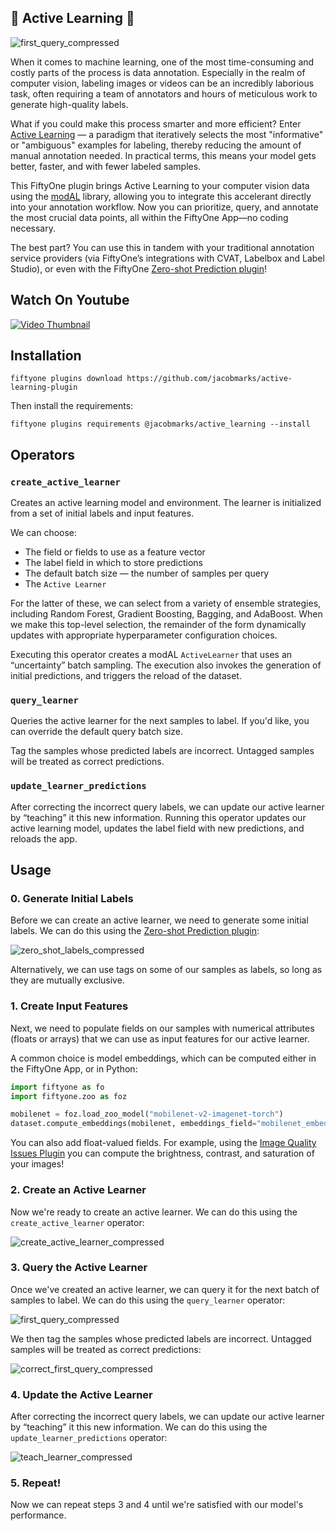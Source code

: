 ## 🏃 Active Learning 🏃

![first_query_compressed](https://github.com/jacobmarks/active-learning-plugin/assets/12500356/aadcfa66-1e0f-4a56-b86f-07850bfae94a)

When it comes to machine learning, one of the most time-consuming and costly parts of the process is data annotation. Especially in the realm of computer vision, labeling images or videos can be an incredibly laborious task, often requiring a team of annotators and hours of meticulous work to generate high-quality labels.

What if you could make this process smarter and more efficient? Enter [Active Learning](https://en.wikipedia.org/wiki/Active_learning_machine_learning) — a paradigm that iteratively selects the most "informative" or "ambiguous" examples for labeling, thereby reducing the amount of manual annotation needed. In practical terms, this means your model gets better, faster, and with fewer labeled samples.

This FiftyOne plugin brings Active Learning to your computer vision data using the
[modAL](https://modal-python.readthedocs.io/en/latest/) library, allowing you to integrate this accelerant directly into your annotation workflow. Now you can prioritize, query, and annotate the most crucial data points, all within the FiftyOne App—no coding necessary.

The best part? You can use this in tandem with your traditional annotation service providers (via FiftyOne’s integrations with CVAT, Labelbox and Label Studio), or even with the FiftyOne [Zero-shot Prediction plugin](https://github.com/jacobmarks/zero-shot-prediction-plugin)!

## Watch On Youtube
[![Video Thumbnail](https://img.youtube.com/vi/j4z5zlfO3Pc/0.jpg)](https://www.youtube.com/watch?v=j4z5zlfO3Pc&list=PLuREAXoPgT0RZrUaT0UpX_HzwKkoB-S9j&index=8)


## Installation

```shell
fiftyone plugins download https://github.com/jacobmarks/active-learning-plugin
```

Then install the requirements:

```shell
fiftyone plugins requirements @jacobmarks/active_learning --install
```

## Operators

### `create_active_learner`

Creates an active learning model and environment. The learner is initialized from a set of initial labels and input features.

We can choose:

- The field or fields to use as a feature vector
- The label field in which to store predictions
- The default batch size — the number of samples per query
- The `Active Learner`

For the latter of these, we can select from a variety of ensemble strategies, including Random Forest, Gradient Boosting, Bagging, and AdaBoost. When we make this top-level selection, the remainder of the form dynamically updates with appropriate hyperparameter configuration choices.

Executing this operator creates a modAL `ActiveLearner` that uses an “uncertainty” batch sampling. The execution also invokes the generation of initial predictions, and triggers the reload of the dataset.

### `query_learner`

Queries the active learner for the next samples to label. If you'd like, you can override the default query batch size.

Tag the samples whose predicted labels are incorrect. Untagged samples will be treated as correct predictions.

### `update_learner_predictions`

After correcting the incorrect query labels, we can update our active learner by “teaching” it this new information. Running this operator updates our active learning model, updates the label field with new predictions, and reloads the app.

## Usage

### 0. Generate Initial Labels

Before we can create an active learner, we need to generate some initial labels. We can do this using the [Zero-shot Prediction plugin](https://github.com/jacobmarks/zero-shot-prediction-plugin):

![zero_shot_labels_compressed](https://github.com/jacobmarks/active-learning-plugin/assets/12500356/08d62bc6-7a76-4be7-bdcf-331c9243f123)


Alternatively, we can use tags on some of our samples as labels, so long as they are mutually exclusive.

### 1. Create Input Features

Next, we need to populate fields on our samples with numerical attributes (floats or arrays) that we can use as input features for our active learner.

A common choice is model embeddings, which can be computed either in the FiftyOne App, or in Python:

```python
import fiftyone as fo
import fiftyone.zoo as foz

mobilenet = foz.load_zoo_model("mobilenet-v2-imagenet-torch")
dataset.compute_embeddings(mobilenet, embeddings_field="mobilenet_embeddings")
```

You can also add float-valued fields. For example, using the [Image Quality Issues Plugin](https://github.com/jacobmarks/image-quality-issues) you can compute the brightness, contrast, and saturation of your images!

### 2. Create an Active Learner

Now we're ready to create an active learner. We can do this using the `create_active_learner` operator:

![create_active_learner_compressed](https://github.com/jacobmarks/active-learning-plugin/assets/12500356/cebdde3a-e090-45f0-a1a9-8a6bc8276b3e)

### 3. Query the Active Learner

Once we've created an active learner, we can query it for the next batch of samples to label. We can do this using the `query_learner` operator:

![first_query_compressed](https://github.com/jacobmarks/active-learning-plugin/assets/12500356/bf34227c-a52a-4414-837e-494f6ebd9d5f)

We then tag the samples whose predicted labels are incorrect. Untagged samples will be treated as correct predictions:

![correct_first_query_compressed](https://github.com/jacobmarks/active-learning-plugin/assets/12500356/8ba63f13-4bbd-4fbe-ad3c-4ac7bfaefb7d)

### 4. Update the Active Learner

After correcting the incorrect query labels, we can update our active learner by “teaching” it this new information. We can do this using the `update_learner_predictions` operator:

![teach_learner_compressed](https://github.com/jacobmarks/active-learning-plugin/assets/12500356/0c88b566-3734-4f03-b0f7-7d92da5b2444)

### 5. Repeat!

Now we can repeat steps 3 and 4 until we're satisfied with our model's performance.
